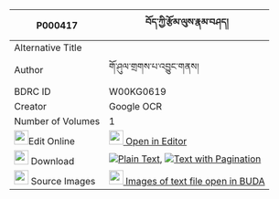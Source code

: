 |P000417|བོད་ཀྱི་རྩོམ་ལུས་རྣམ་བཤད། 
| --- | --- 
|Alternative Title |
|Author| གོ་ཤུལ་གྲགས་པ་འབྱུང་གནས།
|BDRC ID | W00KG0619
|Creator | Google OCR
|Number of Volumes| 1
|<img width="25" src="https://img.icons8.com/color/25/000000/edit-property.png">Edit Online| [<img width="25" src="https://avatars.githubusercontent.com/u/45091458?s=200&v=4"> Open in Editor](http://editor.openpecha.org/P000417)
|<img width="25" src="https://img.icons8.com/fluent/48/000000/download-2.png"/>  Download | [![](https://img.icons8.com/color/20/000000/txt.png)Plain Text](https://github.com/Openpecha/P000417/releases/download/v1/bo_kyi_tsom_lu_namshe_plain_P000417.zip), [![](https://img.icons8.com/color/20/000000/txt.png)Text with Pagination](https://github.com/Openpecha/P000417/releases/download/v1/bo_kyi_tsom_lu_namshe_pages_P000417.zip)
|<img width="25" src="https://img.icons8.com/plasticine/100/000000/pictures-folder.png"/>  Source Images | [<img width="25" src="https://library.bdrc.io/icons/BUDA-small.svg"> Images of text file open in BUDA](https://library.bdrc.io/show/bdr:W00KG0619)